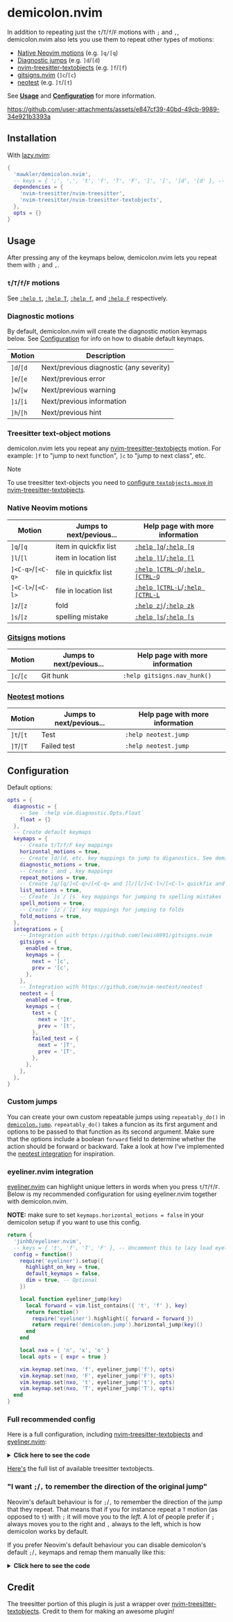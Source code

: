 # demicolon.nvim

In addition to repeating just the `t`/`T`/`f`/`F` motions with `;` and `,`, demicolon.nvim also lets you use them to repeat other types of motions:

- [Native Neovim motions](#native-neovim-motions) (e.g. `]q/[q`)
- [Diagnostic jumps](#diagnostic-motions) (e.g. `]d`/`[d`)
- [nvim-treesitter-textobjects](#treesitter-text-object-motions) (e.g. `]f`/`[f`)
- [gitsigns.nvim](https://github.com/lewis6991/gitsigns.nvim) (`]c`/`[c`)
- [neotest](https://github.com/nvim-neotest/neotest) (e.g. `]t`/`[t`)

See [**Usage**](#usage) and [**Configuration**](#configuration) for more information.

https://github.com/user-attachments/assets/e847cf39-40bd-49cb-9989-34e921b3393a

## Installation

With [lazy.nvim](https://github.com/folke/lazy.nvim):

```lua
{
  'mawkler/demicolon.nvim',
  -- keys = { ';', ',', 't', 'f', 'T', 'F', ']', '[', ']d', '[d' }, -- Uncomment this to lazy load
  dependencies = {
    'nvim-treesitter/nvim-treesitter',
    'nvim-treesitter/nvim-treesitter-textobjects',
  },
  opts = {}
}
```

## Usage

After pressing any of the keymaps below, demicolon.nvim lets you repeat them with `;` and `,`.

### `t`/`T`/`f`/`F` motions

See [`:help t`](https://neovim.io/doc/user/motion.html#t), [`:help T`](https://neovim.io/doc/user/motion.html#T), [`:help f`](https://neovim.io/doc/user/motion.html#f), and [`:help F`](https://neovim.io/doc/user/motion.html#F) respectively.

### Diagnostic motions

By default, demicolon.nvim will create the diagnostic motion keymaps below. See [Configuration](#Configuration) for info on how to disable default keymaps.

| Motion    | Description                             |
| --------- | --------------------------------------- |
| `]d`/`[d` | Next/previous diagnostic (any severity) |
| `]e`/`[e` | Next/previous error                     |
| `]w`/`[w` | Next/previous warning                   |
| `]i`/`[i` | Next/previous information               |
| `]h`/`[h` | Next/previous hint                      |

### Treesitter text-object motions

demicolon.nvim lets you repeat any [nvim-treesitter-textobjects](https://github.com/nvim-treesitter/nvim-treesitter-textobjects?tab=readme-ov-file#text-objects-move) motion. For example: `]f` to "jump to next function", `]c` to "jump to next class", etc.

> [!NOTE]
> To use treesitter text-objects you need to [configure `textobjects.move` in nvim-treesitter-textobjects](https://github.com/nvim-treesitter/nvim-treesitter-textobjects?tab=readme-ov-file#text-objects-move).

### Native Neovim motions

| Motion            | Jumps to next/pevious... | Help page with more information                                                                                                             |
| ----------------- | ------------------------ | ------------------------------------------------------------------------------------------------------------------------------------------- |
| `]q`/`[q`         | item in quickfix list    | [`:help ]q`](https://neovim.io/doc/user/quickfix.html#%5Dq)/[`:help [q`](https://neovim.io/doc/user/quickfix.html#%5Bq)                     |
| `]l`/`[l`         | item in location list    | [`:help ]l`](https://neovim.io/doc/user/quickfix.html#%5Dl)/[`:help [l`](https://neovim.io/doc/user/quickfix.html#%5Bl)                     |
| `]<C-q>`/`[<C-q>` | file in quickfix list    | [`:help ]CTRL-Q`](https://neovim.io/doc/user/quickfix.html#%5DCTRL-Q)/[`:help [CTRL-Q`](https://neovim.io/doc/user/quickfix.html#%5BCTRL-Q) |
| `]<C-l>`/`[<C-l>` | file in location list    | [`:help ]CTRL-L`](https://neovim.io/doc/user/quickfix.html#%5DCTRL-L)/[`:help [CTRL-L`](https://neovim.io/doc/user/quickfix.html#%5BCTRL-L) |
| `]z`/`[z`         | fold                     | [`:help zj`](https://neovim.io/doc/user/fold.html#zj)/[`:help zk`](https://neovim.io/doc/user/fold.html#zk)                                 |
| `]s`/`[z`         | spelling mistake         | [`:help ]s`](https://neovim.io/doc/user/spell.html#%5Ds)/[`:help [s`](https://neovim.io/doc/user/spell.html#%5Bs)                           |

### [Gitsigns](https://github.com/lewis6991/gitsigns.nvim) motions

| Motion    | Jumps to next/pevious... | Help page with more information |
| --------- | ------------------------ | ------------------------------- |
| `]c`/`[c` | Git hunk                 | `:help gitsigns.nav_hunk()`     |

### [Neotest](https://github.com/nvim-neotest/neotest) motions

| Motion    | Jumps to next/pevious... | Help page with more information |
| --------- | ------------------------ | ------------------------------- |
| `]t`/`[t` | Test                     | `:help neotest.jump`            |
| `]T`/`[T` | Failed test              | `:help neotest.jump`            |

## Configuration

Default options:

```lua
opts = {
  diagnostic = {
    -- See `:help vim.diagnostic.Opts.Float`
    float = {}
  },
  -- Create default keymaps
  keymaps = {
    -- Create t/T/f/F key mappings
    horizontal_motions = true,
    -- Create ]d/[d, etc. key mappings to jump to diganostics. See demicolon.keymaps.create_default_diagnostic_keymaps
    diagnostic_motions = true,
    -- Create ; and , key mappings
    repeat_motions = true,
    -- Create ]q/[q/]<C-q>/[<C-q> and ]l/[l/]<C-l>/[<C-l> quickfix and location list mappings
    list_motions = true,
    -- Create `]s`/`[s` key mappings for jumping to spelling mistakes
    spell_motions = true,
    -- Create `]z`/`[z` key mappings for jumping to folds
    fold_motions = true,
  },
  integrations = {
    -- Integration with https://github.com/lewis6991/gitsigns.nvim
    gitsigns = {
      enabled = true,
      keymaps = {
        next = ']c',
        prev = '[c',
      },
    },
    -- Integration with https://github.com/nvim-neotest/neotest
    neotest = {
      enabled = true,
      keymaps = {
        test = {
          next = ']t',
          prev = '[t',
        },
        failed_test = {
          next = ']T',
          prev = '[T',
        },
      },
    },
  },
}
```

### Custom jumps

You can create your own custom repeatable jumps using `repeatably_do()` in [`demicolon.jump`](./lua/demicolon/jump.lua). `repeatably_do()` takes a funcion as its first argument and options to be passed to that function as its second argument. Make sure that the options include a boolean `forward` field to determine whether the action should be forward or backward. Take a look at how I've implemented the [neotest integration](./lua/demicolon/integrations/neotest.lua) for inspiration.

### eyeliner.nvim integration

[eyeliner.nvim](https://github.com/jinh0/eyeliner.nvim) can highlight unique letters in words when you press `t`/`T`/`f`/`F`. Below is my recommended configuration for using eyeliner.nvim together with demicolon.nvim.

**NOTE:** make sure to set `keymaps.horizontal_motions = false` in your demicolon setup if you want to use this config.

```lua
return {
  'jinh0/eyeliner.nvim',
  -- keys = { 't', 'f', 'T', 'F' }, -- Uncomment this to lazy load eyeliner.nvim
  config = function()
    require('eyeliner').setup({
      highlight_on_key = true,
      default_keymaps = false,
      dim = true, -- Optional
    })

    local function eyeliner_jump(key)
      local forward = vim.list_contains({ 't', 'f' }, key)
      return function()
        require('eyeliner').highlight({ forward = forward })
        return require('demicolon.jump').horizontal_jump(key)()
      end
    end

    local nxo = { 'n', 'x', 'o' }
    local opts = { expr = true }

    vim.keymap.set(nxo, 'f', eyeliner_jump('f'), opts)
    vim.keymap.set(nxo, 'F', eyeliner_jump('F'), opts)
    vim.keymap.set(nxo, 't', eyeliner_jump('t'), opts)
    vim.keymap.set(nxo, 'T', eyeliner_jump('T'), opts)
  end
}
```

### Full recommended config

Here is a full configuration, including [nvim-treesitter-textobjects](https://github.com/nvim-treesitter/nvim-treesitter-textobjects) and [eyeliner.nvim](https://github.com/jinh0/eyeliner.nvim):

<details>
<summary><b>Click here to see the code</b></summary>

```lua
require('lazy').setup({
  {
    'nvim-treesitter/nvim-treesitter-textobjects',
    dependencies = 'nvim-treesitter/nvim-treesitter',
    build = ':TSUpdate',
    config = function()
      require('nvim-treesitter.configs').setup({
        ensure_installed = 'all',
        textobjects = {
          move = {
            enable = true,
            goto_next_start = {
              ["]f"] = "@function.outer",
              ["]a"] = "@argument.outer",
              ["]m"] = "@method.outer",
              -- ...
            },
            goto_previous_start = {
              ["[f"] = "@function.outer",
              ["[a"] = "@argument.outer",
              ["[m"] = "@method.outer",
              -- ...
            },
          },
        },
      })
    end,
  },
  {
    'jinh0/eyeliner.nvim',
    keys = { 't', 'f', 'T', 'F' },
    opts = {
      highlight_on_key = true,
      dim = true,
      default_keymaps = false,
    }
  },
  {
    'mawkler/demicolon.nvim',
    dependencies = {
      'jinh0/eyeliner.nvim',
      'nvim-treesitter/nvim-treesitter',
      'nvim-treesitter/nvim-treesitter-textobjects'
    },
    keys = { ';', ',', 't', 'f', 'T', 'F', ']', '[', ']d', '[d' },
    config = function()
      require('demicolon').setup({
        keymaps = {
          horizontal_motions = false,
        },
      })

      local function eyeliner_jump(key)
        local forward = vim.list_contains({ 't', 'f' }, key)
        return function()
          require('eyeliner').highlight({ forward = forward })
          return require('demicolon.jump').horizontal_jump(key)()
        end
      end

      local nxo = { 'n', 'x', 'o' }
      local opts = { expr = true }

      vim.keymap.set(nxo, 'f', eyeliner_jump('f'), opts)
      vim.keymap.set(nxo, 'F', eyeliner_jump('F'), opts)
      vim.keymap.set(nxo, 't', eyeliner_jump('t'), opts)
      vim.keymap.set(nxo, 'T', eyeliner_jump('T'), opts)
    end
  }
})
```

</details>

[Here's](https://github.com/nvim-treesitter/nvim-treesitter-textobjects?tab=readme-ov-file#built-in-textobjects) the full list of available treesitter textobjects.

### "I want `;`/`,` to remember the direction of the original jump"

Neovim's default behaviour is for `;`/`,` to remember the direction of the jump that they repeat. That means that if you for instance repeat a `T` motion (as opposed to `t`) with `;` it will move you to the _left_. A lot of people prefer if `;` always moves you to the right and `,` always to the left, which is how demicolon works by default.

If you prefer Neovim's default behaviour you can disable demicolon's default `;`/`,` keymaps and remap them manually like this:

<details>
<summary><b>Click here to see the code</b></summary>

```lua
require('demicolon').setup({
  keymaps = {
    repeat_motions = false,
  },
})

local ts_repeatable_move = require('nvim-treesitter.textobjects.repeatable_move')
local nxo = { 'n', 'x', 'o' }

vim.keymap.set(nxo, ';', ts_repeatable_move.repeat_last_move)
vim.keymap.set(nxo, ',', ts_repeatable_move.repeat_last_move_opposite)
```

</details>

## Credit

The treesitter portion of this plugin is just a wrapper over [nvim-treesitter-textobjects](https://github.com/nvim-treesitter/nvim-treesitter-textobjects). Credit to them for making an awesome plugin!
